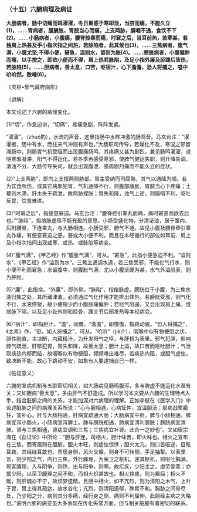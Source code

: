 ### （十五）六腑病理及病证

**大肠病者，肠中切痛而鸣濯濯，冬日重感于寒即泄，当脐而痛，不能久立(1)，……胃病者，腹䐜胀，胃脘当心而痛，上支两胁，膈咽不通，食饮不下(2)。……小肠病者，小腹痛，腰脊控睾而痛，时窘之后，当耳前热，若寒甚，若独肩上热甚及手小指次指之间热，若脉陷者，此其候也(3)。……三焦病者，腹气满，小腹尤坚,不得小便，窘急，溢则水，留则为胀(4)。……膀胱病者，小腹偏肿而痛，以手按之，即欲小便而不得，肩上热若脉陷，及足小指外廉及胫踝后皆热，若脉陷(5)。……胆病者，善太息，口苦，呕宿汁，心下澹澹，恐人将捕之，嗌中吤吤然，数唾(6)。**

《灵枢•邪气藏府病形》

〔讲解〕

本文论述了六腑的病理变化。

(1)“切”，作急迫讲，“切痛”，疼痛急剧，阵阵发紧。

“濯濯”，（zhuó酌），水流的声音，这里指肠中水样冲激的肠鸣音。马玄台注：“濯濯者，肠中有水，而往来气冲则有声也。”大肠职司传导，若燥化不及，寒湿之邪留滞肠中，则肠胃气机受阻而出现腹痛肠鸣，其疼痛又甚为剧烈，兼见肠鸣濯濯，说明寒邪凝滞，阳气不得运化。若冬季再感受寒邪，使脾气健运失职，则升降失调，清浊不分，大肠传导失司，就会出现腹泄，脐周剧烈痛而不能久立的症状。

(2)“上支两胁”，即向上支撑两侧胁部。胃主受纳而司腐熟，其气以通降为顺。若为饮食所伤，或其它病邪犯胃，气机通降不行，则腹部䐜胀，胃脘当心下疼痛；土壅则木滞，肝木失于疏泄，故两胁撑胀；胃失和降，浊气上逆，则膈咽不利，呕吐反胃，饮食难进。

(3)“时窘之后”，指便意窘迫。马玄台注：“腰脊控引睾丸而痛，痛时窘甚而欲去后也。”“脉陷”，指络脉虚陷不能充盈的意思。小肠受盛化物，分清泌浊，居于腹内，后附腰脊，下连睾丸，与大肠相连。小肠受邪，腑气不通，故见小腹及腰脊牵引睾丸作痛，有便意窘迫之感，甚或大小便不利，而且在本经循行的部位如耳前、肩上及小指次指间出现或寒、或热、或脉陷等病变。

(4)“腹气满”，《甲乙经》作“腹胀气满”，可从。“窘急”，此指小便急迫不利。“溢则水”，《甲乙经》作“溢则为水”。三焦主通调水道，若三焦受邪，不能化气行水，则小便不利而窘急；水留腹中，则腹胀气满，尤以小腹坚硬为甚，水气外溢肌表，则为肿胀。

(5)“廉”，此指帘。“外廉”，即外侧。“脉陷”，指络脉虚。膀胱位于小腹，为三焦水液归集之处，其所藏津液，必须通过气化作用才能排出体外。若膀胱受邪，则气化不行，水液停聚，故小便短少而小腹胀痛偏肿；若经气阻遏，又会出现肩上痛，或络脉下陷，以及足小趾外侧和胫骨、踝关节后部发热等本经病变。

(6)“宿汁”，即指胆汁。“澹”，同儋。“澹澹”，即憺憺，指跳动貌。“恐人将捕之”，《太素》作，“恐，如人将捕之”，可从。“吤吤”（jiè介），咽喉中似有物梗阻之状。胆性刚直，主决断，内藏精汁，为升发阳气之枢，与肝相为表里。邪气犯胆，影响脖气疏泄，肝郁犯胃，胃失和降，故善太息；胆汁上溢，故口苦而呕吐胆汁；气泄则痰热内郁而结，故咽喉似有物梗阻，频频唾出难尽，若痰热内阻，或胆气虚怯，致决断不能，故心下跳动不安，如象有人要逮捕自己一样。

〔临证意义〕

六腑的发病机制与五脏密切相关，如大肠病见肠鸣腹泻，多与脾虚不能运化水湿有关；又如胆病“善太息”，多由肝气不舒造成。所以学习本文要从六腑的生理特点入手，结合脏腑之间的关系，才能加深对六病理的理解。正如李梃在《医学入门》中论述脏腑之间的病理关系所说：“心与胆相通，心病怔忡，宜温胆汤；胆病战栗癫狂，宜补心。肝与大肠相通，肝病宜疏通大肠；大肠病宜平肝。脾与小肠相通，脾病宜泻小肠火，小肠病宜泻脾土。肺与膀胱相通，肺病宜清利膀胱；膀胱病宜清肺。肾与三焦相通，肾病宜调和三焦；三焦病宜补肾。此合一之妙也”。又如唐宗海在《血证论》中所论：“胆与肝连，司相火，胆汁味苦，即火味也。相火之宣布在三焦，而寄居则在胆腑。胆火木旺，则虚怯惊悸；胆火太亢，则口苦呕逆，目眩耳聋，其经绕耳故也。界居身侧，风火交煽，则身不可转侧，手足抽掣。以表里言，则少阳之气，内行三焦，外行腠理，为荣卫之枢机。逆其枢机，则呕吐胸满。邪客腠理，入与阴争，则热，出与阳争，则寒。故疟疾，少阳主之。虚劳骨蒸；亦属少阳，以荣卫腠理之间不和，而相火炽甚故也。相火挟痰，则为癫痫；相火不戢，则肝魂亦不宁，故烦梦遗精。且胆中相火，如不亢烈，则为清阳之木气，上升于胃，胃土得其疏达，故水谷化；亢烈，则清阳遏郁，脾胃不和。胸胁之间骨尽处，乃少阳之分，病则其分多痛，经行身之侧，痛则不利屈伸。此胆经主病之大略也。”说明六腑的病变虽大多表现在传化失常方面，但与相关脏腑有着密切的联系。